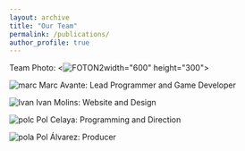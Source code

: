 ```yaml
---
layout: archive
title: "Our Team"
permalink: /publications/
author_profile: true
---
```




Team Photo:
<![FOTON2](https://github.com/33games/website/assets/125653256/1b7ad724-8551-451d-8632-3aae04a52875)width="600" height="300">








![marc](https://github.com/33games/website/assets/125653256/21a5af7d-7836-47a9-90f2-9d540b8a37b2)
Marc Avante: Lead Programmer and Game Developer



![Ivan](https://github.com/33games/website/assets/125653256/04d08d79-adc9-4ad1-b7a0-fcbe9610b77a)
Ivan Molins:  Website and Design



![polc](https://github.com/33games/website/assets/125653256/e12046eb-dc9c-4c26-a281-d101ef51f860)
Pol Celaya:  Programming and Direction



![pola](https://github.com/33games/website/assets/125653256/71e542e4-87e2-43b5-a4a1-0c8b510ebf77)
Pol Álvarez:  Producer


